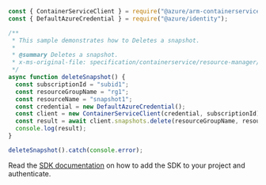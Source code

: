 ```javascript
const { ContainerServiceClient } = require("@azure/arm-containerservice");
const { DefaultAzureCredential } = require("@azure/identity");

/**
 * This sample demonstrates how to Deletes a snapshot.
 *
 * @summary Deletes a snapshot.
 * x-ms-original-file: specification/containerservice/resource-manager/Microsoft.ContainerService/stable/2022-04-01/examples/SnapshotsDelete.json
 */
async function deleteSnapshot() {
  const subscriptionId = "subid1";
  const resourceGroupName = "rg1";
  const resourceName = "snapshot1";
  const credential = new DefaultAzureCredential();
  const client = new ContainerServiceClient(credential, subscriptionId);
  const result = await client.snapshots.delete(resourceGroupName, resourceName);
  console.log(result);
}

deleteSnapshot().catch(console.error);
```

Read the [SDK documentation](https://github.com/Azure/azure-sdk-for-js/blob/%40azure%2Farm-containerservice_16.1.0/sdk/containerservice/arm-containerservice/README.md) on how to add the SDK to your project and authenticate.
